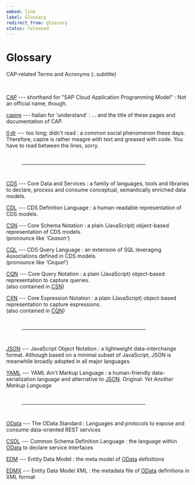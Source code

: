 ```yaml
---
embed: link
label: Glossary
redirect_from: glossary
status: released
---
```


# Glossary 

CAP-related Terms and Acronyms {:.subtitle}

<!-- {{$frontmatter.synopsis}} -->
<br>

[CAP]() --- shorthand for "SAP Cloud Application Programming Model"
: Not an official name, though.

[capire]() --- Italian for 'understand'
: ... and the title of these pages and documentation of CAP.

[tl;dr]() --- too long; didn't read
: a common social phenomenon these days. Therefore, capire is rather meagre with text and greased with code. You have to read between the lines, sorry.

---

[CDS](../cds) --- Core Data and Services
: a family of languages, tools and libraries to declare, process and consume conceptual, semantically enriched data models.

[CDL](../cds/cdl) --- CDS Definition Language
: a human-readable representation of CDS models.

[CSN](../cds/csn) --- Core Schema Notation
: a plain (JavaScript) object-based representation of CDS models.
<br>(pronounce like _'Ceason'_)

[CQL](../cds/cql) --- CDS Query Language
: an extension of SQL leveraging Associations defined in CDS models.
<br>(pronounce like _'Cequel'_)

[CQN](../cds/cqn) --- Core Query Notation
: a plain (JavaScript) object-based representation to capture queries.
<br>(also contained in [CSN](../cds/csn))

[CXN](../cds/cxn) --- Core Expression Notation
: a plain (JavaScript) object-based representation to capture expressions.
<br>(also contained in [CQN](../cds/cqn))


---

[JSON](http://json.org) --- JavaScript Object Notation
: a lightweight data-interchange format. Although based on a minimal subset of JavaScript, JSON is meanwhile broadly adopted in all major languages.

[YAML](http://yaml.org) --- YAML Ain't Markup Language
: a human-friendly data-serialization language and alternative to [JSON](http://json.org).
Original: _Yet Another Markup Language_

---

[OData](../advanced/odata) --- The OData Standard
: Languages and protocols to expose and consume data-oriented REST services

[CSDL](http://docs.oasis-open.org/odata/odata/v4.0/odata-v4.0-part3-csdl.html) --- Common Schema Definition Language
: the language within [OData](../advanced/odata) to declare service interfaces

[EDM](http://docs.oasis-open.org/odata/odata/v4.0/odata-v4.0-part3-csdl.html) --- Entity Data Model
: the meta model of [OData](../advanced/odata) definitions

[EDMX](http://docs.oasis-open.org/odata/odata/v4.0/odata-v4.0-part3-csdl.html) --- Entity Data Model XML
: the metadata file of [OData](../advanced/odata) definitions in XML format


<style scoped>
  dt a { color: #00c !important; font-weight: 600; }
  hr { width: 66%; margin: 3em; }
</style>
